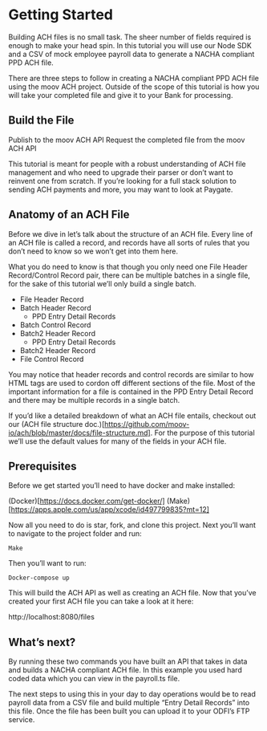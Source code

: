 # Getting Started 
Building ACH files is no small task. The sheer number of fields required is enough to make your head spin. In this tutorial you will use our Node SDK and a CSV of mock employee payroll data   to generate a NACHA compliant PPD ACH file. 

There are three steps to follow in creating a NACHA compliant PPD ACH file using the moov ACH project. Outside of the scope of this tutorial is how you will take your completed file and give it to your Bank for processing.

## Build the File
Publish to the moov ACH API
Request the completed file from the moov ACH API

This tutorial is meant for people with a robust understanding of ACH file management and who need to upgrade their parser or don’t want to reinvent one from scratch. If you’re looking for a full stack solution to sending ACH payments and more, you may want to look at Paygate. 

## Anatomy of an ACH File
Before we dive in let’s talk about the structure of an ACH file. Every line of an ACH file is called a record, and records have all sorts of rules that you don’t need to know so we won’t get into them here. 

What you do need to know is that though you only need one File Header Record/Control Record pair, there can be multiple batches in a single file, for the sake of this tutorial we’ll only build a single batch.


- File Header Record
 - Batch Header Record
    - PPD Entry Detail Records
 - Batch Control Record
 - Batch2 Header Record
    - PPD Entry Detail Records
 - Batch2 Header Record
- File Control Record


You may notice that header records and control records are similar to how HTML tags are used to cordon off different sections of the file. Most of the important information for a file is contained in the PPD Entry Detail Record and there may be multiple records in a single batch. 

If you’d like a detailed breakdown of what an ACH file entails, checkout out our (ACH file structure doc.)[https://github.com/moov-io/ach/blob/master/docs/file-structure.md]. For the purpose of this tutorial we’ll use the default values for many of the fields in your ACH file. 



## Prerequisites
Before we get started you’ll need to have docker and make installed:

(Docker)[https://docs.docker.com/get-docker/]
(Make)[https://apps.apple.com/us/app/xcode/id497799835?mt=12]

Now all you need to do is star, fork, and clone this project. Next you’ll want to navigate to the project folder and run:

```Make```

Then you’ll want to run:

```Docker-compose up```

This will build the ACH API as well as creating an ACH file. Now that you’ve created your first ACH file you can take a look at it here:

http://localhost:8080/files


## What’s next?
By running these two commands you have built an API that takes in data and builds a NACHA compliant ACH file. In this example you used hard coded data which you can view in the payroll.ts file. 

The next steps to using this in your day to day operations would be to read payroll data from a CSV file and build multiple “Entry Detail Records” into this file. Once the file has been built you can upload it to your ODFI’s FTP service. 
